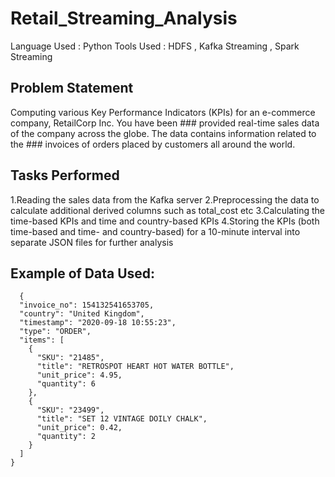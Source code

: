 # Retail_Streaming_Analysis

Language Used : Python
Tools Used : HDFS , Kafka Streaming , Spark Streaming

## Problem Statement

 Computing various Key Performance Indicators (KPIs) for an e-commerce company, RetailCorp Inc. You have been ### provided real-time sales data of the company   across the globe. The data contains information related to the ### invoices of orders placed by customers all around the world.

## Tasks Performed

 1.Reading the sales data from the Kafka server
 2.Preprocessing the data to calculate additional derived columns such as total_cost etc
 3.Calculating the time-based KPIs and time and country-based KPIs
 4.Storing the KPIs (both time-based and time- and country-based) for a 10-minute interval into separate JSON files for further analysis

## Example of Data Used:

```
  {
  "invoice_no": 154132541653705,
  "country": "United Kingdom",
  "timestamp": "2020-09-18 10:55:23",
  "type": "ORDER",
  "items": [
    {
      "SKU": "21485",
      "title": "RETROSPOT HEART HOT WATER BOTTLE",
      "unit_price": 4.95,
      "quantity": 6
    },
    {
      "SKU": "23499",
      "title": "SET 12 VINTAGE DOILY CHALK",
      "unit_price": 0.42,
      "quantity": 2
    }
  ]  
}
```
